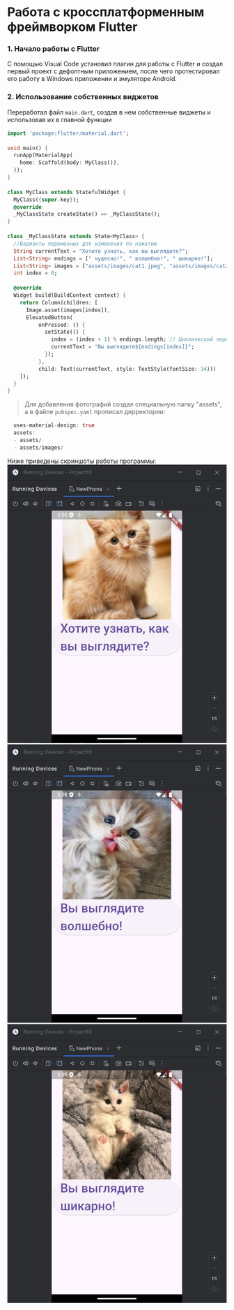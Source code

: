 # Работа с кроссплатформенным фреймворком Flutter
### 1. Начало работы с Flutter
С помощью Visual Code установил плагин для работы с Flutter и создал первый проект с дефолтным приложением, после чего протестировал его работу в Windows приложении и эмуляторе Android.
### 2. Использование собственных виджетов
Переработал файл `main.dart`, создав в нем собственные виджеты и использовав их в главной функции
```dart
import 'package:flutter/material.dart';

void main() {
  runApp(MaterialApp(
    home: Scaffold(body: MyClass()),
  ));
}

class MyClass extends StatefulWidget {
  MyClass({super.key});
  @override
  _MyClassState createState() => _MyClassState();
}

class _MyClassState extends State<MyClass> {
  //Варианты переменных для изменения по нажатию
  String currentText = "Хотите узнать, как вы выглядите?";
  List<String> endings = [" чудесно!", " волшебно!", " шикарно!"];
  List<String> images = ["assets/images/cat1.jpeg", "assets/images/cat2.jpg", "assets/images/cat3.jpg"];
  int index = 0;

  @override
  Widget build(BuildContext context) {
    return Column(children: [
      Image.asset(images[index]),
      ElevatedButton(
          onPressed: () {
            setState(() {
              index = (index + 1) % endings.length; // Циклический переход
              currentText = "Вы выглядите${endings[index]}";
            });
          },
          child: Text(currentText, style: TextStyle(fontSize: 34)))
    ]);
  }
}
```
>Для добавления фотографий создал специальную папку "assets", а в файле `pubspec.yaml` прописал дирректории:
```dart
  uses-material-design: true
  assets:
  - assets/
  - assets/images/
```
Ниже приведены скриншоты работы программы:
![Исполнение программы (1)](images/running_v1_1.JPG)
![Исполнение программы (2)](images/running_v1_2.JPG)
![Исполнение программы (3)](images/running_v1_3.JPG)


